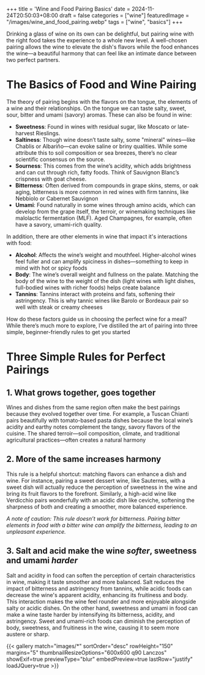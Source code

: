 +++
title = 'Wine and Food Pairing Basics'
date = 2024-11-24T20:50:03+08:00
draft = false
categories = ["wine"]
featuredImage = "/images/wine_and_food_pairing.webp"
tags = ["wine", "basics"]
+++

Drinking a glass of wine on its own can be delightful, but pairing wine with the right food takes the experience to a whole new level. A well-chosen pairing allows the wine to elevate the dish's flavors while the food enhances the wine—a beautiful harmony that can feel like an intimate dance between two perfect partners.


# The Basics of Food and Wine Pairing
The theory of pairing begins with the flavors on the tongue, the elements of a wine and their relationships. On the tongue we can taste salty, sweet, sour, bitter and umami (savory) aromas. These can also be found in wine: 
- **Sweetness**: Found in wines with residual sugar, like Moscato or late-harvest Rieslings.
- **Saltiness**: Though wine doesn’t taste salty, some "mineral" wines—like Chablis or Albariño—can evoke saline or briny qualities. While some attribute this to soil composition or sea breezes, there’s no clear scientific consensus on the source.
- **Sourness**: This comes from the wine’s acidity, which adds brightness and can cut through rich, fatty foods. Think of Sauvignon Blanc’s crispness with goat cheese.
- **Bitterness**: Often derived from compounds in grape skins, stems, or oak aging, bitterness is more common in red wines with firm tannins, like Nebbiolo or Cabernet Sauvignon
- **Umami**: Found naturally in some wines through amino acids, which can develop from the grape itself, the terroir, or winemaking techniques like malolactic fermentation (MLF). Aged Champagnes, for example, often have a savory, umami-rich quality.

In addition, there are other elements in wine that impact it's interactions with food:
- **Alcohol**: Affects the wine’s weight and mouthfeel. Higher-alcohol wines feel fuller and can amplify spiciness in dishes—something to keep in mind with hot or spicy foods
- **Body**: The wine’s overall weight and fullness on the palate. Matching the body of the wine to the weight of the dish (light wines with light dishes, full-bodied wines with richer foods) helps create balance
- **Tannins**: Tannins interact with proteins and fats, softening their astringency. This is why tannic wines like Barolo or Bordeaux pair so well with steak or creamy cheeses

How do these factors guide us in choosing the perfect wine for a meal? While there’s much more to explore, I’ve distilled the art of pairing into three simple, beginner-friendly rules to get you started

# Three Simple Rules for Perfect Pairings

## 1. What grows together, goes together
Wines and dishes from the same region often make the best pairings because they evolved together over time. For example, a Tuscan Chianti pairs beautifully with tomato-based pasta dishes because the local wine’s acidity and earthy notes complement the tangy, savory flavors of the cuisine. The shared terroir—soil composition, climate, and traditional agricultural practices—often creates a natural harmony

## 2. More of the same increases harmony
This rule is a helpful shortcut: matching flavors can enhance a dish and wine. For instance, pairing a sweet dessert wine, like Sauternes, with a sweet dish will actually reduce the perception of sweetness in the wine and bring its fruit flavors to the forefront. Similarly, a high-acid wine like Verdicchio pairs wonderfully with an acidic dish like ceviche, softening the sharpness of both and creating a smoother, more balanced experience.

*A note of caution: This rule doesn’t work for bitterness. Pairing bitter elements in food with a bitter wine can amplify the bitterness, leading to an unpleasant experience.*

## 3. Salt and acid make the wine *softer*, sweetness and umami *harder*
Salt and acidity in food can soften the perception of certain characteristics in wine, making it taste smoother and more balanced. Salt reduces the impact of bitterness and astringency from tannins, while acidic foods can decrease the wine's apparent acidity, enhancing its fruitiness and body. This interaction makes the wine feel rounder and more enjoyable alongside salty or acidic dishes. On the other hand, sweetness and umami in food can make a wine taste harder by intensifying its bitterness, acidity, and astringency. Sweet and umami-rich foods can diminish the perception of body, sweetness, and fruitiness in the wine, causing it to seem more austere or sharp. 

{{< gallery match="images/*" sortOrder="desc" rowHeight="150" margins="5" thumbnailResizeOptions="600x600 q90 Lanczos" showExif=true previewType="blur" embedPreview=true lastRow="justify" loadJQuery=true >}}

